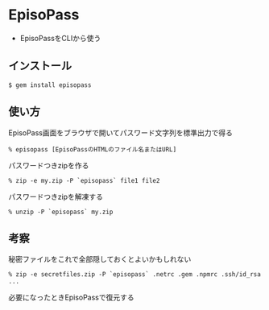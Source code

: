# EpisoPass

- EpisoPassをCLIから使う

## インストール

    $ gem install episopass

## 使い方

EpisoPass画面をブラウザで開いてパスワード文字列を標準出力で得る

    % episopass [EpisoPassのHTMLのファイル名またはURL]

パスワードつきzipを作る

    % zip -e my.zip -P `episopass` file1 file2

パスワードつきzipを解凍する

    % unzip -P `episopass` my.zip

## 考察

秘密ファイルをこれで全部隠しておくとよいかもしれない

    % zip -e secretfiles.zip -P `episopass` .netrc .gem .npmrc .ssh/id_rsa ...

必要になったときEpisoPassで復元する
